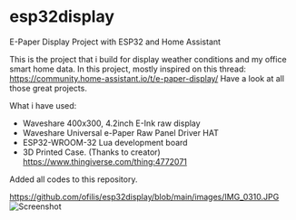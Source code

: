 # esp32display
E-Paper Display Project with ESP32 and Home Assistant

This is the project that i build for display weather conditions and my office smart home data.
In this project, mostly inspired on this thread: https://community.home-assistant.io/t/e-paper-display/
Have a look at all those great projects.


What i have used:

- Waveshare 400x300, 4.2inch E-Ink raw display
- Waveshare Universal e-Paper Raw Panel Driver HAT
- ESP32-WROOM-32 Lua development board
- 3D Printed Case. (Thanks to creator)
  https://www.thingiverse.com/thing:4772071 


Added all codes to this repository.

https://github.com/ofilis/esp32display/blob/main/images/IMG_0310.JPG
![Screenshot](IMG_0310.JPG)
